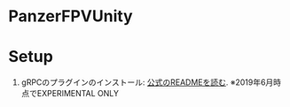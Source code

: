 # PanzerFPVUnity

# Setup

1. gRPCのプラグインのインストール: [公式のREADMEを読む](https://github.com/grpc/grpc/tree/master/examples/csharp/HelloworldUnity). ※2019年6月時点でEXPERIMENTAL ONLY